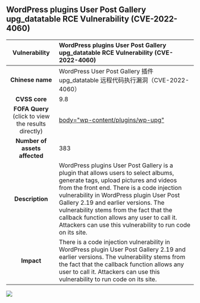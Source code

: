 ## WordPress plugins User Post Gallery upg_datatable RCE Vulnerability (CVE-2022-4060)

|   **Vulnerability**  | **WordPress plugins User Post Gallery upg_datatable RCE Vulnerability (CVE-2022-4060)**  |
| :----:   | :-----|
| **Chinese name**  | WordPress User Post Gallery 插件 upg_datatable 远程代码执行漏洞（CVE-2022-4060） |
| **CVSS core**  | 9.8 |
| **FOFA Query**  (click to view the results directly)| [body="wp-content/plugins/wp-upg"](https://en.fofa.info/result?qbase64=Ym9keT0id3AtY29udGVudC9wbHVnaW5zL3dwLXVwZyI%3D) |
| **Number of assets affected**  | 383 |
| **Description**  | WordPress plugins User Post Gallery is a plugin that allows users to select albums, generate tags, upload pictures and videos from the front end. There is a code injection vulnerability in WordPress plugin User Post Gallery 2.19 and earlier versions. The vulnerability stems from the fact that the callback function allows any user to call it. Attackers can use this vulnerability to run code on its site. |
| **Impact** | There is a code injection vulnerability in WordPress plugin User Post Gallery 2.19 and earlier versions. The vulnerability stems from the fact that the callback function allows any user to call it. Attackers can use this vulnerability to run code on its site. |

![](https://s3.bmp.ovh/imgs/2023/06/21/f82bbe1d63c40785.gif)
